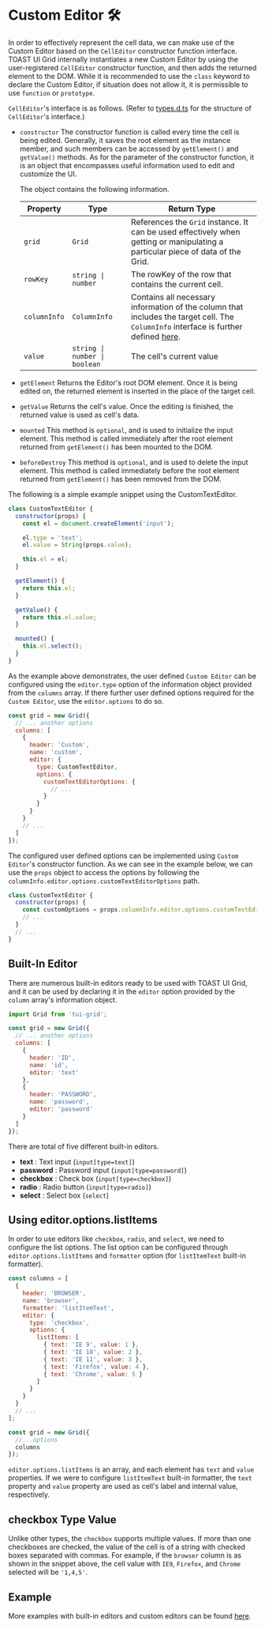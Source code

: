 # Custom Editor 🛠

In order to effectively represent the cell data, we can make use of the Custom Editor based on the `CellEditor` constructor function interface. TOAST UI Grid internally instantiates a new Custom Editor by using the user-registered `CellEditor` constructor function, and then adds the returned element to the DOM. While it is recommended to use the `class` keyword to declare the Custom Editor, if situation does not allow it, it is permissible to use `function` or `prototype`. 

`CellEditor`'s interface is as follows. (Refer to [types.d.ts](https://github.com/nhn/tui.grid/blob/master/src/editor/types.d.ts) for the structure of `CellEditor`'s interface.)
* `constructor`
    The constructor function is called every time the cell is being edited. Generally, it saves the root element as the instance member, and such members can be accessed by `getElement()` and `getValue()` methods. As for the parameter of the constructor function, it is an object that encompasses useful information used to edit and customize the UI. 
    
    The object contains the following information. 
    
  | Property | Type | Return Type |
  |--------|--------|--------|
  | `grid` | `Grid` | References the `Grid` instance. It can be used effectively when getting or manipulating a particular piece of data of the Grid. |
  | `rowKey` | `string \| number` | The rowKey of the row that contains the current cell. |
  | `columnInfo` | `ColumnInfo` | Contains all necessary information of the column that includes the target cell. The `ColumnInfo` interface is further defined [here](https://github.com/nhn/tui.grid/blob/master/src/store/types.ts). |
  | `value` | `string \| number \| boolean` | The cell's current value

* `getElement`
    Returns the Editor's root DOM element. Once it is being edited on, the returned element is inserted in the place of the target cell.
* `getValue`
    Returns the cell's value. Once the editing is finished, the returned value is used as cell's data. 
* `mounted`
    This method is `optional`, and is used to initialize the input element. This method is called immediately after the root element returned from `getElement()` has been mounted to the DOM. 
* `beforeDestroy`
    This method is `optional`, and is used to delete the input element. This method is called immediately before the root element returned from `getElement()` has been removed from the DOM.
    
The following is a simple example snippet using the CustomTextEditor.

```js
class CustomTextEditor {
  constructor(props) {
    const el = document.createElement('input');

    el.type = 'text';
    el.value = String(props.value);

    this.el = el;
  }

  getElement() {
    return this.el;
  }

  getValue() {
    return this.el.value;
  }

  mounted() {
    this.el.select();
  }
}
```

As the example above demonstrates, the user defined `Custom Editor` can be configured using the `editor.type` option of the information object provided from the `columns` array. If there further user defined options required for the `Custom Editor`, use the `editor.options` to do so. 

```js
const grid = new Grid({
  // ... another options
  columns: [
    {
      header: 'Custom',
      name: 'custom',
      editor: {
        type: CustomTextEditor,
        options: {
          customTextEditorOptions: {
            // ...
          }
        }
      }        
    }
    // ...
  ]
});
```

The configured user defined options can be implemented using `Custom Editor`'s constructor function. As we can see in the example below, we can use the `props` object to access the options by following the `columnInfo.editor.options.customTextEditorOptions` path. 

```js
class CustomTextEditor {
  constructor(props) {
    const customOptions = props.columnInfo.editor.options.customTextEditorOptions;
    // ...
  }
  // ...
}
```

## Built-In Editor

There are numerous built-in editors ready to be used with TOAST UI Grid, and it can be used by declaring it in the `editor` option provided by the `column` array's information object. 

```js
import Grid from 'tui-grid';

const grid = new Grid({
  // ... another options
  columns: [
    {
      header: 'ID',
      name: 'id',
      editor: 'text'
    },
    {
      header: 'PASSWORD',
      name: 'password',
      editor: 'password'
    }
  ]
});
```

There are total of five different built-in editors.

- **text** : Text input (`input[type=text]`)
- **password** : Password input (`input[type=password]`)
- **checkbox** : Check box (`input[type=checkbox]`)
- **radio** : Radio button (`input[type=radio]`)
- **select** : Select box (`select`)

## Using editor.options.listItems

In order to use editors like `checkbox`, `radio`, and `select`, we need to configure the list options. The list option can be configured through `editor.options.listItems` and `formatter` option (for `listItemText` built-in formatter). 

```js
const columns = [
  {
    header: 'BROWSER',
    name: 'browser',
    formatter: 'listItemText',
    editor: {
      type: 'checkbox',
      options: {
        listItems: [
          { text: 'IE 9', value: 1 },
          { text: 'IE 10', value: 2 },
          { text: 'IE 11', value: 3 },
          { text: 'Firefox', value: 4 },
          { text: 'Chrome', value: 5 }
        ]
      }
    }        
  }
  // ...
];

const grid = new Grid({
  //...options
  columns  
});
```
`editor.options.listItems` is an array, and each element has `text` and `value` properties. If we were to configure `listItemText` built-in formatter, the `text` property and `value` property are used as cell's label and internal value, respectively.

## checkbox Type Value

Unlike other types, the `checkbox` supports multiple values. If more than one checkboxes are checked, the value of the cell is of a string with checked boxes separated with commas. For example, if the `browser` column is as shown in the snippet above, the cell value with `IE9`, `Firefox`, and `Chrome` selected will be `'1,4,5'`.

## Example

More examples with built-in editors and custom editors can be found [here](https://nhn.github.io/tui.grid/latest/tutorial-example03-custom-editor).